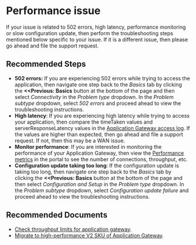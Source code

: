 <properties
    pageTitle="I'm encountering performance issues"
    description="Self-help content for Performance-related issues in Application Gateway"
    service="microsoft.network"
    resource="applicationgateways"
    authors="abshamsft"
    ms.author="absha"
    displayOrder="22"
	selfHelpType="resource"
    articleId="application-gateway-performance"
 	resourceTags=""
	productPesIds="15922"
    cloudEnvironments="public,fairfax,blackforest,mooncake"
 	ownershipId="CloudNet_AzureApplicationGateway"
/>

# Performance issue
If your issue is related to 502 errors, high latency, performance monitoring or slow configuration update, then perform the troubleshooting steps mentioned below specific to your issue. If it is a different issue, then please go ahead and file the support request.

## **Recommended Steps**

- **502 errors:** If you are experiencing 502 errors while trying to access the application, then navigate one step back to the *Basics* tab by clicking the **<<Previous: Basics** button at the bottom of the page and then select *Connectivity* in the *Problem type* dropdown. In the *Problem subtype* dropdown, select *502 errors* and proceed ahead to view the troubleshooting instructions.
- **High latency**: If you are experiencing high latency while trying to access your application, then compare the timeTaken values and serverResponseLatency values in the [Application Gateway access log](https://docs.microsoft.com/azure/application-gateway/application-gateway-diagnostics#access-log). If the values are higher than expected, then go ahead and file a support request. If not, then this may be a WAN issue.
- **Monitor performance**: If you are interested in monitoring the performance of your Application Gateway, then view the [Performance metrics](https://docs.microsoft.com/azure/application-gateway/application-gateway-diagnostics#metrics) in the portal to see the number of connections, throughput, etc.
- **Configuration update taking too long**: If the configuration update is taking too long, then navigate one step back to the *Basics* tab by clicking the **<<Previous: Basics** button at the bottom of the page and then select *Configuration and Setup* in the *Problem type* dropdown. In the *Problem subtype* dropdown, select *Configuration update failure* and proceed ahead to view the troubleshooting instructions.

## **Recommended Documents**

- [Check throughput limits for application gateway](https://azure.microsoft.com/documentation/articles/application-gateway-introduction/).
- [Migrate to high-performance V2 SKU of Application Gateway](https://docs.microsoft.com/azure/application-gateway/migrate-v1-v2).
